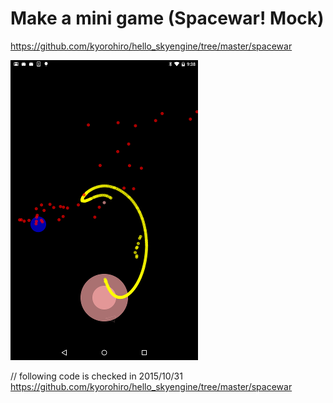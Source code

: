 # Make a mini game (Spacewar! Mock)

https://github.com/kyorohiro/hello_skyengine/tree/master/spacewar

![](screen.png)

// following code is checked in 2015/10/31
https://github.com/kyorohiro/hello_skyengine/tree/master/spacewar
